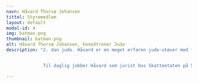 ```yaml
---
navn: Håvard Thorsø Johansen
tittel: Styremedlem
layout: default
modal-id: 4
img: batman.png
thumbnail: batman.png
alt: Håvard Thorsø Johansen, hovedtrener Judo
description: "2. dan judo. Håvard er en meget erfaren judo-utøver med flere medaljer fra NM.


              Til daglig jobber Håvard som jurist hos Skatteetaten på Steinkjer."

---
```

